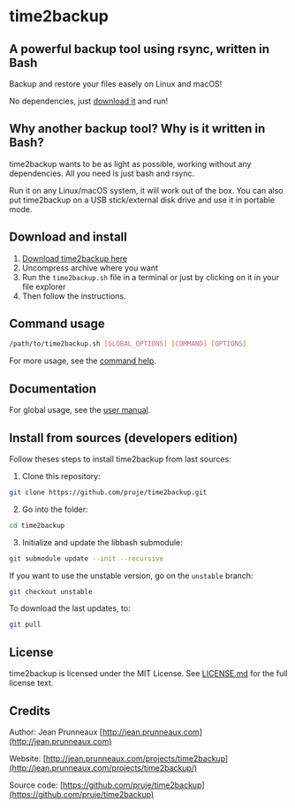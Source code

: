 # time2backup
## A powerful backup tool using rsync, written in Bash
Backup and restore your files easely on Linux and macOS!

No dependencies, just [download it](https://jean.prunneaux.com/projects/time2backup/) and run!


## Why another backup tool? Why is it written in Bash?
time2backup wants to be as light as possible, working without any dependencies.
All you need is just bash and rsync.

Run it on any Linux/macOS system, it will work out of the box.
You can also put time2backup on a USB stick/external disk drive and use it in portable mode.


## Download and install
1. [Download time2backup here](https://jean.prunneaux.com/projects/time2backup/)
2. Uncompress archive where you want
3. Run the `time2backup.sh` file in a terminal or just by clicking on it in your file explorer
4. Then follow the instructions.


## Command usage
```bash
/path/to/time2backup.sh [GLOBAL_OPTIONS] [COMMAND] [OPTIONS]
```
For more usage, see the [command help](docs/command.md).


## Documentation
For global usage, see the [user manual](docs/user_manual.md).


## Install from sources (developers edition)
Follow theses steps to install time2backup from last sources:
1. Clone this repository:
```bash
git clone https://github.com/pruje/time2backup.git
```
2. Go into the folder:
```bash
cd time2backup
```
3. Initialize and update the libbash submodule:
```bash
git submodule update --init --recursive
```

If you want to use the unstable version, go on the `unstable` branch:
```bash
git checkout unstable
```

To download the last updates, to:
```bash
git pull
```

## License
time2backup is licensed under the MIT License. See [LICENSE.md](LICENSE.md) for the full license text.

## Credits
Author: Jean Prunneaux [http://jean.prunneaux.com](http://jean.prunneaux.com)

Website:
[http://jean.prunneaux.com/projects/time2backup](http://jean.prunneaux.com/projects/time2backup/)

Source code:
[https://github.com/pruje/time2backup](https://github.com/pruje/time2backup)
